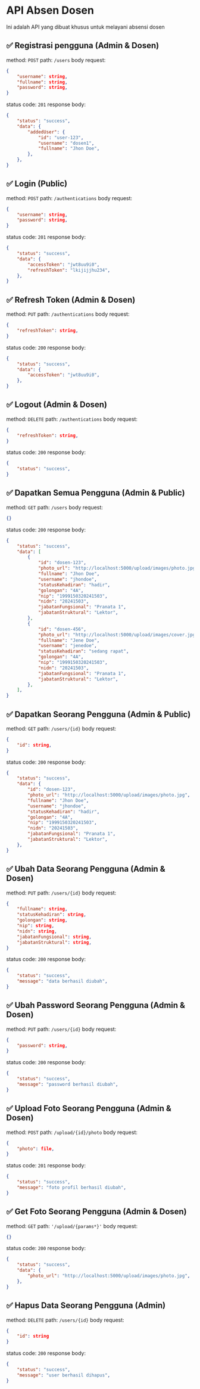 ﻿# API Absen Dosen
Ini adalah API yang dibuat khusus untuk melayani absensi dosen

## ✅ Registrasi pengguna (Admin & Dosen)
method: ```POST```
path: ```/users```
body request:
```json
{
	"username": string,
	"fullname": string,
	"password": string,
}
```
status code: ```201```
response body:
```json
{
	"status": "success",
	"data": {
		"addedUser": {
			"id": "user-123",
			"username": "dosen1",
			"fullname": "Jhon Doe",
		},
	},
}
```
## ✅ Login (Public)
method: ```POST```
path: ```/authentications```
body request:
```json
{
	"username": string,
	"password": string,
}
```
status code: ```201```
response body:
```json
{
	"status": "success",
	"data": {
		"accessToken": "jwt8uu9i0",
		"refreshToken": "lkijijjhu234",
	},
}
```
## ✅ Refresh Token (Admin & Dosen)
method: ```PUT```
path: ```/authentications```
body request:
```json
{
	"refreshToken": string,
}
```
status code: ```200```
response body:
```json
{
	"status": "success",
	"data": {
		"accessToken": "jwt8uu9i0",
	},
}
```
## ✅ Logout (Admin & Dosen)
method: ```DELETE```
path: ```/authentications```
body request:
```json
{
	"refreshToken": string,
}
```
status code: ```200```
response body:
```json
{
	"status": "success",
}
```
## ✅ Dapatkan Semua Pengguna (Admin & Public)
method: ```GET```
path: ```/users```
body request:
```json
{}
```
status code: ```200```
response body:
```json
{
	"status": "success",
	"data": [
		{
			"id": "dosen-123",
			"photo_url": "http://localhost:5000/upload/images/photo.jpg",
			"fullname": "Jhon Doe",
			"username": "jhondoe",
			"statusKehadiran": "hadir",
			"golongan": "4A",
			"nip": "1999150320241503",
			"nidn": "20241503",
			"jabatanFungsional": "Pranata 1",
			"jabatanStruktural": "Lektor",
		},
		{
			"id": "dosen-456",
			"photo_url": "http://localhost:5000/upload/images/cover.jpg",
			"fullname": "Jene Doe",
			"username": "jenedoe",
			"statusKehadiran": "sedang rapat",
			"golongan": "4A",
			"nip": "1999150320241503",
			"nidn": "20241503",
			"jabatanFungsional": "Pranata 1",
			"jabatanStruktural": "Lektor",
		},
	],
}
```
## ✅ Dapatkan Seorang Pengguna (Admin & Public)
method: ```GET```
path: ```/users/{id}```
body request:
```json
{
	"id": string,
}
```
status code: ```200```
response body:
```json
{
	"status": "success",
	"data": {
		"id": "dosen-123",
		"photo_url": "http://localhost:5000/upload/images/photo.jpg",
		"fullname": "Jhon Doe",
		"username": "jhondoe",
		"statusKehadiran": "hadir",
		"golongan": "4A",
		"nip": "1999150320241503",
		"nidn": "20241503",
		"jabatanFungsional": "Pranata 1",
		"jabatanStruktural": "Lektor",
	},
}
```
## ✅ Ubah Data Seorang Pengguna (Admin & Dosen)
method: ```PUT```
path: ```/users/{id}```
body request:
```json
{
	"fullname": string,
	"statusKehadiran": string,
	"golongan": string,
	"nip": string,
	"nidn": string,
	"jabatanFungsional": string,
	"jabatanStruktural": string,
}
```
status code: ```200```
response body:
```json
{
	"status": "success",
	"message": "data berhasil diubah",
}
```
## ✅ Ubah Password Seorang Pengguna (Admin & Dosen)
method: ```PUT```
path: ```/users/{id}```
body request:
```json
{
	"password": string,
}
```
status code: ```200```
response body:
```json
{
	"status": "success",
	"message": "password berhasil diubah",
}
```
## ✅ Upload Foto Seorang Pengguna (Admin & Dosen)
method: ```POST```
path: ```/upload/{id}/photo```
body request:
```json
{
	"photo": file,
}
```
status code: ```201```
response body:
```json
{
	"status": "success",
	"message": "foto profil berhasil diubah",
}
```

## ✅ Get Foto Seorang Pengguna (Admin & Dosen)
method: ```GET```
path: ```'/upload/{params*}'```
body request:
```json
{}
```
status code: ```200```
response body:
```json
{
	"status": "success",
	"data": {
		"photo_url": "http://localhost:5000/upload/images/photo.jpg",
	},
}
```

## ✅ Hapus Data Seorang Pengguna (Admin)
method: ```DELETE```
path: ```/users/{id}```
body request:
```json
{
	"id": string
}
```
status code: ```200```
response body:
```json
{
	"status": "success",
	"message": "user berhasil dihapus",
}
```

